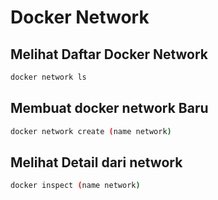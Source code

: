 # Docker Network

## Melihat Daftar Docker Network

```sh
docker network ls
```

## Membuat docker network Baru

```sh
docker network create (name network)
```

## Melihat Detail dari network

```sh
docker inspect (name network)
```
